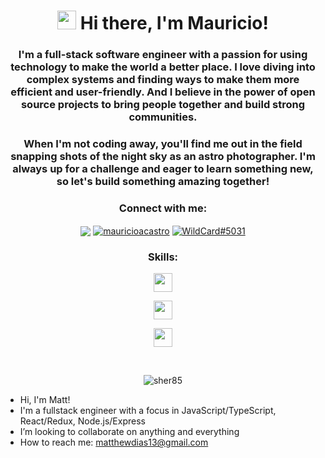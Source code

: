 <h1 align="center"><img src = "https://raw.githubusercontent.com/MartinHeinz/MartinHeinz/master/wave.gif" width = 30px> Hi there, I'm Mauricio!</h1>
<h3 align="center">I'm a full-stack software engineer with a passion for using technology to make the world a better place. I love diving into complex systems and finding ways to make them more efficient and user-friendly. And I believe in the power of open source projects to bring people together and build strong communities.</h3>
<h3 align="center">When I'm not coding away, you'll find me out in the field snapping shots of the night sky as an astro photographer. I'm always up for a challenge and eager to learn something new, so let's build something amazing together!</h3>

<h3 align="center">Connect with me:</h3>
<div align="center">

<a href="mailto:wildcard355@gmail.com" target="blank"><img align="center" src="https://img.shields.io/badge/Gmail-D14836?style=for-the-badge&logo=gmail&logoColor=white"/></a>
<a href="https://www.linkedin.com/in/mauricioacastro/" target="_blank"><img align="center" src="https://img.shields.io/badge/linkedin-%230077B5.svg?style=for-the-badge&logo=linkedin&logoColor=white" alt="mauricioacastro" /></a>
<a href="https://discordapp.com/users/796217363242549248" target="_blank"><img align="center" src="https://img.shields.io/badge/Discord-%235865F2.svg?style=for-the-badge&logo=discord&logoColor=white" alt="WildCard#5031" /></a>

</div>

<h3 align="center">Skills:</h3>
<p align="center">
  <a href="https://skillicons.dev">
    <img src="https://skillicons.dev/icons?i=js,ts,py,html,css" height="30"/>
  </a>
</p>
<p align="center">
  <a href="https://skillicons.dev">
    <img src="https://skillicons.dev/icons?i=react,nodejs,svelte,next,express,redux,jest,selenium,mongo,mysql,postgres,vite" height="30"/>
  </a>
</p>
<p align="center">
  <a href="https://skillicons.dev">
    <img src="https://skillicons.dev/icons?i=aws,sketchup,docker,webpack" height="30"/>
  </a>
</p>

<!-- <p align="center">
  <a href="https://github.com/sher85/github-readme-stats">
    <img src="https://github-readme-stats.vercel.app/api/top-langs/?username=sher85&layout=compact"/>
  </a>
</p> -->
<p>&nbsp;</p> 
<p align="center"> 
  <img src="https://komarev.com/ghpvc/?username=sher85&label=Profile%20views&color=0e75b6&style=for-the-badge" alt="sher85" /> 
</p>





- Hi, I'm Matt!
- I'm a fullstack engineer with a focus in JavaScript/TypeScript, React/Redux, Node.js/Express
- I’m looking to collaborate on anything and everything 
- How to reach me: matthewdias13@gmail.com

<!---
Schmang13/Schmang13 is a ✨ special ✨ repository because its `README.md` (this file) appears on your GitHub profile.
You can click the Preview link to take a look at your changes.
--->
